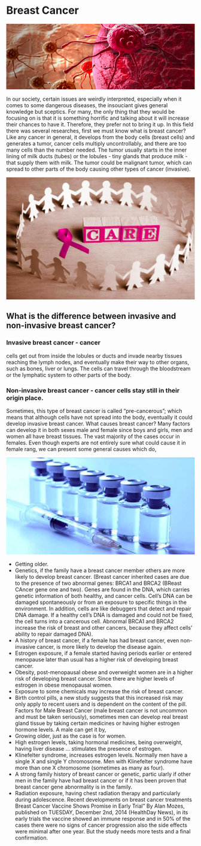 # Breast Cancer

![Screenshot](assets/1.png)

In our society, certain issues are weirdly interpreted, especially when it comes to some dangerous diseases, the insouciant gives general knowledge but sceptics. For many, the only thing that they would be focusing on is that it is something horrific and talking about it will increase their chances to have it. Therefore, they prefer not to bring it up. In this field there was several researches, first we must know what is breast cancer? Like any cancer in general, it develops from the body cells (breast cells) and generates a tumor, cancer cells multiply uncontrollably, and there are too many cells than the number needed. The tumor usually starts in the inner lining of milk ducts (tubes) or the lobules - tiny glands that produce milk - that supply them with milk. The tumor could be malignant tumor, which can spread to other parts of the body causing other types of cancer (invasive).

![Screenshot](assets/2.png)

## What is the difference between invasive and non-invasive breast cancer?

### **Invasive breast cancer - cancer**

cells get out from inside the lobules or ducts and invade nearby tissues reaching the lymph nodes, and eventually make their way to other organs, such as bones, liver or lungs. The cells can travel through the bloodstream or the lymphatic system to other parts of the body.

### **Non-invasive breast cancer - cancer cells stay still in their origin place.**

Sometimes, this type of breast cancer is called “pre-cancerous”; which means that although cells have not spread into the body, eventually it could develop invasive breast cancer. What causes breast cancer? Many factors can develop it in both sexes male and female since boys and girls, men and women all have breast tissues. The vast majority of the cases occur in females. Even though experts are not entirely sure what could cause it in female rang, we can present some general causes which do,

![Screenshot](assets/3.png)

- Getting older.
- Genetics, if the family have a breast cancer member others are more likely to develop breast cancer. (Breast cancer inherited cases are due to the presence of two abnormal genes: BRCA1 and BRCA2 (BReast CAncer gene one and two). Genes are found in the DNA, which carries genetic information of both healthy, and cancer cells. Cell’s DNA can be damaged spontaneously or from an exposure to specific things in the environment. In addition, cells are like debuggers that detect and repair DNA damage. If a healthy cell’s DNA is damaged and could not be fixed, the cell turns into a cancerous cell. Abnormal BRCA1 and BRCA2 increase the risk of breast and other cancers, because they affect cells’ ability to repair damaged DNA).
- A history of breast cancer, if a female has had breast cancer, even non-invasive cancer, is more likely to develop the disease again.
- Estrogen exposure, if a female started having periods earlier or entered menopause later than usual has a higher risk of developing breast cancer.
- Obesity, post-menopausal obese and overweight women are in a higher risk of developing breast cancer. Since there are higher levels of estrogen in obese menopausal women.
- Exposure to some chemicals may increase the risk of breast cancer.
- Birth control pills, a new study suggests that this increased risk may only apply to recent users and is dependent on the content of the pill. Factors for Male Breast Cancer (male breast cancer is not uncommon and must be taken seriously), sometimes men can develop real breast gland tissue by taking certain medicines or having higher estrogen hormone levels. A male can get it by,
- Growing older, just as the case is for women.
- High estrogen levels, taking hormonal medicines, being overweight, having liver disease ... stimulates the presence of estrogen.
- Klinefelter syndrome, increases estrogen levels. Normally men have a single X and single Y chromosome. Men with Klinefelter syndrome have more than one X chromosome (sometimes as many as four).
- A strong family history of breast cancer or genetic, partic ularly if other men in the family have had breast cancer or if it has been proven that breast cancer gene abnormality is in the family.
- Radiation exposure, having chest radiation therapy and particularly during adolescence. Recent developments on breast cancer treatments Breast Cancer Vaccine Shows Promise in Early Trial” By Alan Mozes, published on TUESDAY, December 2nd, 2014 (HealthDay News), in its early trials the vaccine showed an immune response and in 50% of the cases there were no signs of cancer progression also the side effects were minimal after one year. But the study needs more tests and a final confirmation.
